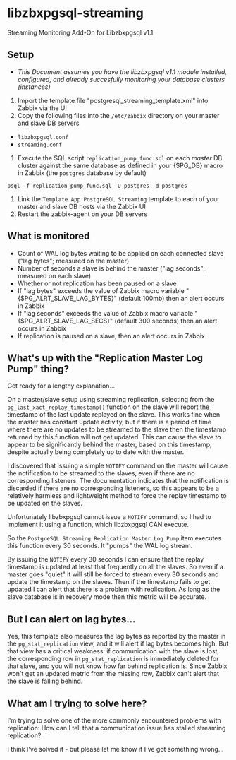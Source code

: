 # libzbxpgsql-streaming
Streaming Monitoring Add-On for Libzbxpgsql v1.1

## Setup
* *This Document assumes you have the libzbxpgsql v1.1 module installed, configured, and already succesfully monitoring your database clusters (instances)*

1. Import the template file "postgresql\_streaming\_template.xml" into Zabbix via the UI
1. Copy the following files into the `/etc/zabbix` directory on your master and slave DB servers
  * `libzbxpgsql.conf`
  * `streaming.conf`
1. Execute the SQL script `replication_pump_func.sql` on each *master* DB cluster against the same database as defined in your {$PG\_DB} macro in Zabbix (the `postgres` database by default)

  ```
  psql -f replication_pump_func.sql -U postgres -d postgres
  ```

1. Link the `Template App PostgreSQL Streaming` template to each of your master and slave DB hosts via the Zabbix UI
1. Restart the zabbix-agent on your DB servers

## What is monitored
* Count of WAL log bytes waiting to be applied on each connected slave ("lag bytes"; measured on the master)
* Number of seconds a slave is behind the master ("lag seconds"; measured on each slave)
* Whether or not replication has been paused on a slave
* If "lag bytes" exceeds the value of Zabbix macro variable "{$PG\_ALRT\_SLAVE\_LAG\_BYTES}" (default 100mb) then an alert occurs in Zabbix
* If "lag seconds" exceeds the value of Zabbix macro variable "{$PG\_ALRT\_SLAVE\_LAG\_SECS}" (default 300 seconds) then an alert occurs in Zabbix
* If replication is paused on a slave, then an alert occurs in Zabbix

## What's up with the "Replication Master Log Pump" thing?
Get ready for a lengthy explanation...

On a master/slave setup using streaming replication, selecting from the `pg_last_xact_replay_timestamp()` function on the slave will report the timestamp of the last update replayed on the slave.  This works fine when the master has constant update activity, but if there is a period of time where there are no updates to be streamed to the slave then the timestamp returned by this function will not get updated. This can cause the slave to appear to be significantly behind the master, based on this timestamp, despite actually being completely up to date with the master.

I discovered that issuing a simple `NOTIFY` command on the master will cause the notification to be streamed to the slaves, even if there are no corresponding listeners. The documentation indicates that the notification is discarded if there are no corresponding listeners, so this appears to be a relatively harmless and lightweight method to force the replay timestamp to be updated on the slaves.

Unfortunately libzbxpgsql cannot issue a `NOTIFY` command, so I had to implement it using a function, which libzbxpgsql CAN execute.

So the `PostgreSQL Streaming Replication Master Log Pump` item executes this function every 30 seconds. It "pumps" the WAL log stream.

By issuing the `NOTIFY` every 30 seconds I can ensure that the replay timestamp is updated at least that frequently on all the slaves. So even if a master goes "quiet" it will still be forced to stream every 30 seconds and update the timestamp on the slaves. Then if the timestamp fails to get updated I can alert that there is a problem with replication. As long as the slave database is in recovery mode then this metric will be accurate.

## But I can alert on lag bytes...
Yes, this template also measures the lag bytes as reported by the master in the `pg_stat_replication` view, and it will alert if lag bytes becomes high. But that view has a critical weakness: if communication with the slave is lost, the corresponding row in `pg_stat_replication` is immediately deleted for that slave, and you will not know how far behind replication is. Since Zabbix won't get an updated metric from the missing row, Zabbix can't alert that the slave is falling behind.

## What am I trying to solve here?
I'm trying to solve one of the more commonly encountered problems with replication: How can I tell that a communication issue has stalled streaming replication?

I think I've solved it - but please let me know if I've got something wrong...

